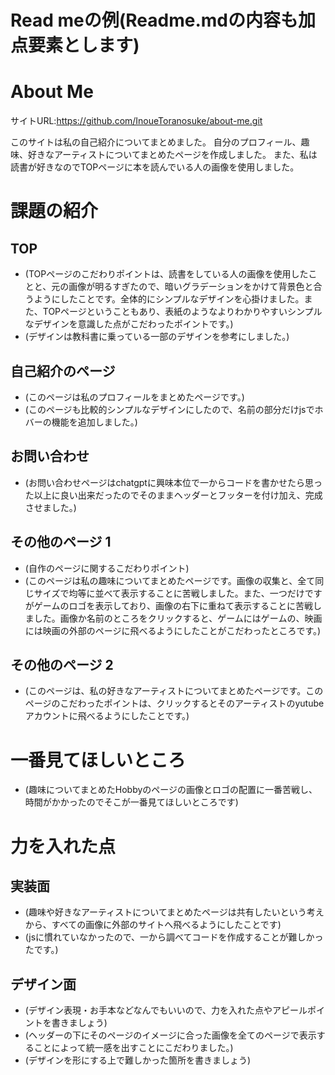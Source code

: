 # Read meの例(Readme.mdの内容も加点要素とします)

# About Me 

サイトURL:https://github.com/InoueToranosuke/about-me.git

このサイトは私の自己紹介についてまとめました。
自分のプロフィール、趣味、好きなアーティストについてまとめたページを作成しました。
また、私は読書が好きなのでTOPページに本を読んでいる人の画像を使用しました。


# 課題の紹介

## TOP

- (TOPページのこだわりポイントは、読書をしている人の画像を使用したことと、元の画像が明るすぎたので、暗いグラデーションをかけて背景色と合うようにしたことです。全体的にシンプルなデザインを心掛けました。また、TOPページということもあり、表紙のようなよりわかりやすいシンプルなデザインを意識した点がこだわったポイントです。)
- (デザインは教科書に乗っている一部のデザインを参考にしました。)

## 自己紹介のページ

- (このページは私のプロフィールをまとめたページです。)
- (このページも比較的シンプルなデザインにしたので、名前の部分だけjsでホバーの機能を追加しました。)

## お問い合わせ

- (お問い合わせページはchatgptに興味本位で一からコードを書かせたら思った以上に良い出来だったのでそのままヘッダーとフッターを付け加え、完成させました。)

## その他のページ 1

- (自作のページに関するこだわりポイント)
- (このページは私の趣味についてまとめたページです。画像の収集と、全て同じサイズで均等に並べて表示することに苦戦しました。また、一つだけですがゲームのロゴを表示しており、画像の右下に重ねて表示することに苦戦しました。画像か名前のところをクリックすると、ゲームにはゲームの、映画には映画の外部のページに飛べるようにしたことがこだわったところです。)

## その他のページ 2

- (このページは、私の好きなアーティストについてまとめたページです。このページのこだわったポイントは、クリックするとそのアーティストのyutubeアカウントに飛べるようにしたことです。)

# 一番見てほしいところ

- (趣味についてまとめたHobbyのページの画像とロゴの配置に一番苦戦し、時間がかかったのでそこが一番見てほしいところです)

# 力を入れた点

## 実装面

- (趣味や好きなアーティストについてまとめたページは共有したいという考えから、すべての画像に外部のサイトへ飛べるようにしたことです)
- (jsに慣れていなかったので、一から調べてコードを作成することが難しかったです。)

## デザイン面

- (デザイン表現・お手本などなんでもいいので、力を入れた点やアピールポイントを書きましょう)
- (ヘッダーの下にそのページのイメージに合った画像を全てのページで表示することによって統一感を出すことにこだわりました。)
- (デザインを形にする上で難しかった箇所を書きましょう)
